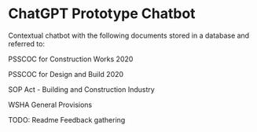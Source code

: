 # ChatGPT Prototype Chatbot

Contextual chatbot with the following documents stored in a database and referred to:

PSSCOC for Construction Works 2020

PSSCOC for Design and Build 2020

SOP Act - Building and Construction Industry

WSHA General Provisions



TODO: 
Readme
Feedback gathering

